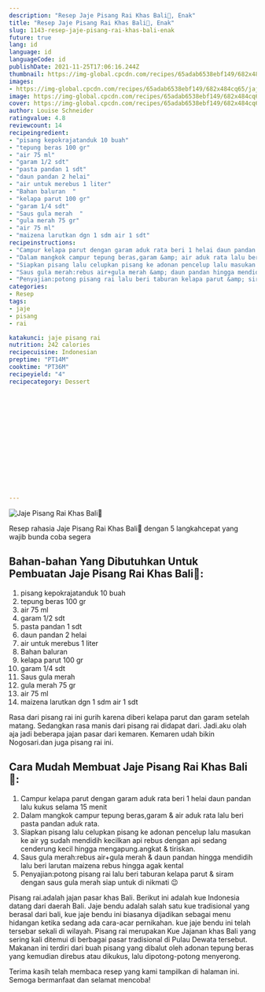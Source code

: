 ```yaml
---
description: "Resep Jaje Pisang Rai Khas Bali🍌, Enak"
title: "Resep Jaje Pisang Rai Khas Bali🍌, Enak"
slug: 1143-resep-jaje-pisang-rai-khas-bali-enak
future: true
lang: id
language: id
languageCode: id
publishDate: 2021-11-25T17:06:16.244Z 
thumbnail: https://img-global.cpcdn.com/recipes/65adab6538ebf149/682x484cq65/jaje-pisang-rai-khas-bali-foto-resep-utama.png
images:
- https://img-global.cpcdn.com/recipes/65adab6538ebf149/682x484cq65/jaje-pisang-rai-khas-bali-foto-resep-utama.png
image: https://img-global.cpcdn.com/recipes/65adab6538ebf149/682x484cq65/jaje-pisang-rai-khas-bali-foto-resep-utama.png
cover: https://img-global.cpcdn.com/recipes/65adab6538ebf149/682x484cq65/jaje-pisang-rai-khas-bali-foto-resep-utama.png
author: Louise Schneider
ratingvalue: 4.8
reviewcount: 14
recipeingredient:
- "pisang kepokrajatanduk 10 buah"
- "tepung beras 100 gr"
- "air 75 ml"
- "garam 1/2 sdt"
- "pasta pandan 1 sdt"
- "daun pandan 2 helai"
- "air untuk merebus 1 liter"
- "Bahan baluran  "
- "kelapa parut 100 gr"
- "garam 1/4 sdt"
- "Saus gula merah  "
- "gula merah 75 gr"
- "air 75 ml"
- "maizena larutkan dgn 1 sdm air 1 sdt"
recipeinstructions:
- "Campur kelapa parut dengan garam aduk rata beri 1 helai daun pandan lalu kukus selama 15 menit"
- "Dalam mangkok campur tepung beras,garam &amp; air aduk rata lalu beri pasta pandan aduk rata."
- "Siapkan pisang lalu celupkan pisang ke adonan pencelup lalu masukan ke air yg sudah mendidih kecilkan api rebus dengan api sedang cenderung kecil hingga mengapung.angkat &amp; tiriskan."
- "Saus gula merah:rebus air+gula merah &amp; daun pandan hingga mendidih lalu beri larutan maizena rebus hingga agak kental"
- "Penyajian:potong pisang rai lalu beri taburan kelapa parut &amp; siram dengan saus gula merah siap untuk di nikmati 😉"
categories:
- Resep
tags:
- jaje
- pisang
- rai

katakunci: jaje pisang rai 
nutrition: 242 calories
recipecuisine: Indonesian
preptime: "PT14M"
cooktime: "PT36M"
recipeyield: "4"
recipecategory: Dessert


     
    
    
    
    
    
    
    
    
    
    
      
    
---
```



![Jaje Pisang Rai Khas Bali🍌](https://img-global.cpcdn.com/recipes/65adab6538ebf149/682x484cq65/jaje-pisang-rai-khas-bali-foto-resep-utama.png)

Resep rahasia Jaje Pisang Rai Khas Bali🍌    dengan 5 langkahcepat yang wajib bunda coba segera

<!--inarticleads1-->

## Bahan-bahan Yang Dibutuhkan Untuk Pembuatan Jaje Pisang Rai Khas Bali🍌:

1. pisang kepokrajatanduk 10 buah
1. tepung beras 100 gr
1. air 75 ml
1. garam 1/2 sdt
1. pasta pandan 1 sdt
1. daun pandan 2 helai
1. air untuk merebus 1 liter
1. Bahan baluran  
1. kelapa parut 100 gr
1. garam 1/4 sdt
1. Saus gula merah  
1. gula merah 75 gr
1. air 75 ml
1. maizena larutkan dgn 1 sdm air 1 sdt

Rasa dari pisang rai ini gurih karena diberi kelapa parut dan garam setelah matang. Sedangkan rasa manis dari pisang rai didapat dari. Jadi.aku olah aja jadi beberapa jajan pasar dari kemaren. Kemaren udah bikin Nogosari.dan juga pisang rai ini. 

<!--inarticleads2-->

## Cara Mudah Membuat Jaje Pisang Rai Khas Bali🍌:

1. Campur kelapa parut dengan garam aduk rata beri 1 helai daun pandan lalu kukus selama 15 menit
1. Dalam mangkok campur tepung beras,garam &amp; air aduk rata lalu beri pasta pandan aduk rata.
1. Siapkan pisang lalu celupkan pisang ke adonan pencelup lalu masukan ke air yg sudah mendidih kecilkan api rebus dengan api sedang cenderung kecil hingga mengapung.angkat &amp; tiriskan.
1. Saus gula merah:rebus air+gula merah &amp; daun pandan hingga mendidih lalu beri larutan maizena rebus hingga agak kental
1. Penyajian:potong pisang rai lalu beri taburan kelapa parut &amp; siram dengan saus gula merah siap untuk di nikmati 😉


Pisang rai.adalah jajan pasar khas Bali. Berikut ini adalah kue Indonesia datang dari daerah Bali. Jaje bendu adalah salah satu kue tradisional yang berasal dari bali, kue jaje bendu ini biasanya dijadikan sebagai menu hidangan ketika sedang ada cara-acar pernikahan. kue jaje bendu ini telah tersebar sekali di wilayah. Pisang rai merupakan Kue Jajanan khas Bali yang sering kali ditemui di berbagai pasar tradisional di Pulau Dewata tersebut. Makanan ini terdiri dari buah pisang yang dibalut oleh adonan tepung beras yang kemudian direbus atau dikukus, lalu dipotong-potong menyerong. 

Terima kasih telah membaca resep yang kami tampilkan di halaman ini. Semoga bermanfaat dan selamat mencoba!
